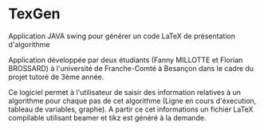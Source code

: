 # TexGen
Application JAVA swing pour générer un code LaTeX de présentation d'algorithme

Application développée par deux étudiants (Fanny MILLOTTE et Florian BROSSARD) à l'université de Franche-Comté à Besançon
dans le cadre du projet tutoré de 3ème année.

Ce logiciel permet à l'utilisateur de saisir des information relatives à un algorithme pour chaque pas de cet algorithme
(Ligne en cours d'éxecution, tableau de variables, graphe). A partir ce cet informations un fichier LaTeX compilable
utilisant beamer et tikz est généré à la demande.
